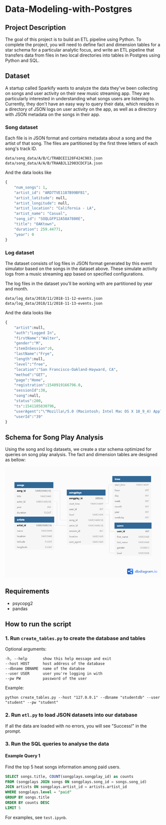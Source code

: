 # Data-Modeling-with-Postgres

## Project Description

The goal of this project is to build an ETL pipeline using Python. To complete the project, you will need to define fact and dimension tables for a star schema for a particular analytic focus, and write an ETL pipeline that transfers data from files in two local directories into tables in Postgres using Python and SQL.

## Dataset

A startup called Sparkify wants to analyze the data they've been collecting on songs and user activity on their new music streaming app. They are particularly interested in understanding what songs users are listening to. Currently, they don't have an easy way to query their data, which resides in a directory of JSON logs on user activity on the app, as well as a directory with JSON metadata on the songs in their app.

### Song dataset

Each file is in JSON format and contains metadata about a song and the artist of that song. The files are partitioned by the first three letters of each song's track ID.

```shell
data/song_data/A/B/C/TRABCEI128F424C983.json
data/song_data/A/A/B/TRAABJL12903CDCF1A.json
```

And the data looks like

```python
{
    "num_songs": 1, 
    "artist_id": "ARD7TVE1187B99BFB1", 
    "artist_latitude": null, 
    "artist_longitude": null, 
    "artist_location": "California - LA", 
    "artist_name": "Casual", 
    "song_id": "SOQLGFP12A58A7800E", 
    "title": "OAKtown", 
    "duration": 259.44771, 
    "year": 0
}
```

### Log dataset

The dataset consists of log files in JSON format generated by this event simulator based on the songs in the dataset above. These simulate activity logs from a music streaming app based on specified configurations.

The log files in the dataset you'll be working with are partitioned by year and month.

```shell
data/log_data/2018/11/2018-11-12-events.json
data/log_data/2018/11/2018-11-13-events.json
```

And the data looks like

```python
{
    "artist":null,
    "auth":"Logged In",
    "firstName":"Walter",
    "gender":"M",
    "itemInSession":0,
    "lastName":"Frye",
    "length":null,
    "level":"free",
    "location":"San Francisco-Oakland-Hayward, CA",
    "method":"GET",
    "page":"Home",
    "registration":1540919166796.0,
    "sessionId":38,
    "song":null,
    "status":200,
    "ts":1541105830796,
    "userAgent":"\"Mozilla\/5.0 (Macintosh; Intel Mac OS X 10_9_4) AppleWebKit\/537.36 (KHTML, like Gecko) Chrome\/36.0.1985.143 Safari\/537.36\"",
    "userId":"39"
}
```

## Schema for Song Play Analysis

Using the song and log datasets, we create a star schema optimized for queries on song play analysis. The fact and dimension tables are designed as bellow:

![erd](assets/Songplay%20analysis.png)

## Requirements

- psycopg2
- pandas

## How to run the script

### 1. Run `create_tables.py` to create the database and tables

Optional arguments:

```shell
-h, --help       show this help message and exit
--host HOST      host address of the database
--dbname DBNAME  name of the databse
--user USER      user you're logging in with
--pw PW          password of the user
```

Example:

```shell
python create_tables.py --host "127.0.0.1" --dbname "studentdb" --user "student" --pw "student"
```

### 2. Run `etl.py` to load JSON datasets into our database

If all the data are loaded with no errors, you will see "Success!" in the prompt.

### 3. Run the SQL queries to analyse the data

#### Example Query 1

Find the top 5 heat songs information among paid users.

```SQL
SELECT songs.title, COUNT(songplays.songplay_id) as counts
FROM (songplays JOIN songs ON songplays.song_id = songs.song_id)
JOIN artists ON songplays.artist_id = artists.artist_id
WHERE songplays.level = "paid"
GROUP BY songs.title
ORDER BY counts DESC
LIMIT 5
```

For examples, see `test.ipynb`.
